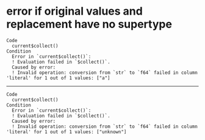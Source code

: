 # error if original values and replacement have no supertype

    Code
      current$collect()
    Condition
      Error in `current$collect()`:
      ! Evaluation failed in `$collect()`.
      Caused by error:
      ! Invalid operation: conversion from `str` to `f64` failed in column 'literal' for 1 out of 1 values: ["a"]

---

    Code
      current$collect()
    Condition
      Error in `current$collect()`:
      ! Evaluation failed in `$collect()`.
      Caused by error:
      ! Invalid operation: conversion from `str` to `f64` failed in column 'literal' for 1 out of 1 values: ["unknown"]

